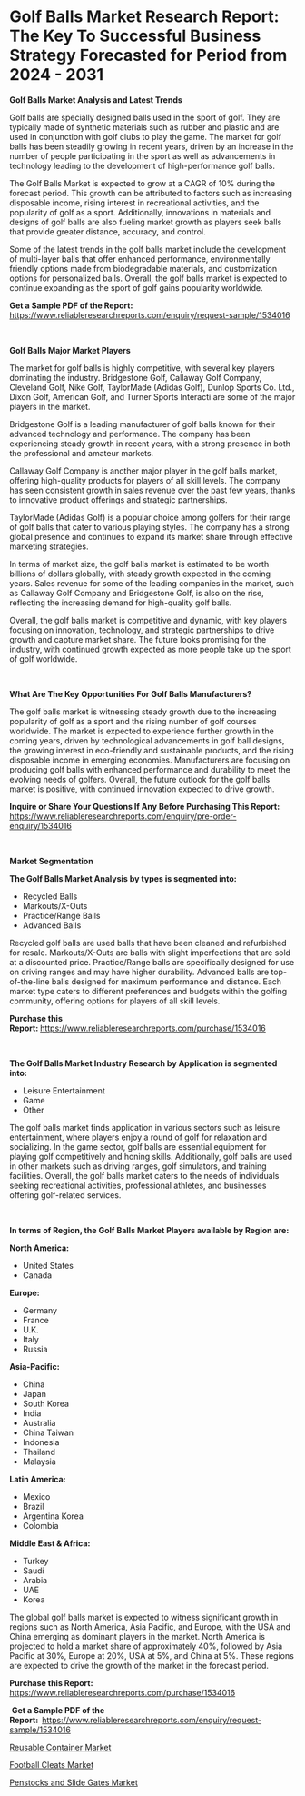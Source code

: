 <p><h1>Golf Balls Market Research Report: The Key To Successful Business Strategy Forecasted for Period from 2024 - 2031</h1></p><p><strong>Golf Balls Market Analysis and Latest Trends</strong></p>
<p><p>Golf balls are specially designed balls used in the sport of golf. They are typically made of synthetic materials such as rubber and plastic and are used in conjunction with golf clubs to play the game. The market for golf balls has been steadily growing in recent years, driven by an increase in the number of people participating in the sport as well as advancements in technology leading to the development of high-performance golf balls.</p><p>The Golf Balls Market is expected to grow at a CAGR of 10% during the forecast period. This growth can be attributed to factors such as increasing disposable income, rising interest in recreational activities, and the popularity of golf as a sport. Additionally, innovations in materials and designs of golf balls are also fueling market growth as players seek balls that provide greater distance, accuracy, and control.</p><p>Some of the latest trends in the golf balls market include the development of multi-layer balls that offer enhanced performance, environmentally friendly options made from biodegradable materials, and customization options for personalized balls. Overall, the golf balls market is expected to continue expanding as the sport of golf gains popularity worldwide.</p></p>
<p><strong>Get a Sample PDF of the Report:&nbsp;</strong> <a href="https://www.reliableresearchreports.com/enquiry/request-sample/1534016">https://www.reliableresearchreports.com/enquiry/request-sample/1534016</a></p>
<p>&nbsp;</p>
<p><strong>Golf Balls Major Market Players</strong></p>
<p><p>The market for golf balls is highly competitive, with several key players dominating the industry. Bridgestone Golf, Callaway Golf Company, Cleveland Golf, Nike Golf, TaylorMade (Adidas Golf), Dunlop Sports Co. Ltd., Dixon Golf, American Golf, and Turner Sports Interacti are some of the major players in the market.</p><p>Bridgestone Golf is a leading manufacturer of golf balls known for their advanced technology and performance. The company has been experiencing steady growth in recent years, with a strong presence in both the professional and amateur markets.</p><p>Callaway Golf Company is another major player in the golf balls market, offering high-quality products for players of all skill levels. The company has seen consistent growth in sales revenue over the past few years, thanks to innovative product offerings and strategic partnerships.</p><p>TaylorMade (Adidas Golf) is a popular choice among golfers for their range of golf balls that cater to various playing styles. The company has a strong global presence and continues to expand its market share through effective marketing strategies.</p><p>In terms of market size, the golf balls market is estimated to be worth billions of dollars globally, with steady growth expected in the coming years. Sales revenue for some of the leading companies in the market, such as Callaway Golf Company and Bridgestone Golf, is also on the rise, reflecting the increasing demand for high-quality golf balls.</p><p>Overall, the golf balls market is competitive and dynamic, with key players focusing on innovation, technology, and strategic partnerships to drive growth and capture market share. The future looks promising for the industry, with continued growth expected as more people take up the sport of golf worldwide.</p></p>
<p>&nbsp;</p>
<p><strong>What Are The Key Opportunities For Golf Balls Manufacturers?</strong></p>
<p><p>The golf balls market is witnessing steady growth due to the increasing popularity of golf as a sport and the rising number of golf courses worldwide. The market is expected to experience further growth in the coming years, driven by technological advancements in golf ball designs, the growing interest in eco-friendly and sustainable products, and the rising disposable income in emerging economies. Manufacturers are focusing on producing golf balls with enhanced performance and durability to meet the evolving needs of golfers. Overall, the future outlook for the golf balls market is positive, with continued innovation expected to drive growth.</p></p>
<p><strong>Inquire or Share Your Questions If Any Before Purchasing This Report:</strong> <a href="https://www.reliableresearchreports.com/enquiry/pre-order-enquiry/1534016">https://www.reliableresearchreports.com/enquiry/pre-order-enquiry/1534016</a></p>
<p>&nbsp;</p>
<p><strong>Market Segmentation</strong></p>
<p><strong>The Golf Balls Market Analysis by types is segmented into:</strong></p>
<p><ul><li>Recycled Balls</li><li>Markouts/X-Outs</li><li>Practice/Range Balls</li><li>Advanced Balls</li></ul></p>
<p><p>Recycled golf balls are used balls that have been cleaned and refurbished for resale. Markouts/X-Outs are balls with slight imperfections that are sold at a discounted price. Practice/Range balls are specifically designed for use on driving ranges and may have higher durability. Advanced balls are top-of-the-line balls designed for maximum performance and distance. Each market type caters to different preferences and budgets within the golfing community, offering options for players of all skill levels.</p></p>
<p><strong>Purchase this Report:&nbsp;</strong><a href="https://www.reliableresearchreports.com/purchase/1534016">https://www.reliableresearchreports.com/purchase/1534016</a></p>
<p>&nbsp;</p>
<p><strong>The Golf Balls Market Industry Research by Application is segmented into:</strong></p>
<p><ul><li>Leisure Entertainment</li><li>Game</li><li>Other</li></ul></p>
<p><p>The golf balls market finds application in various sectors such as leisure entertainment, where players enjoy a round of golf for relaxation and socializing. In the game sector, golf balls are essential equipment for playing golf competitively and honing skills. Additionally, golf balls are used in other markets such as driving ranges, golf simulators, and training facilities. Overall, the golf balls market caters to the needs of individuals seeking recreational activities, professional athletes, and businesses offering golf-related services.</p></p>
<p>&nbsp;</p>
<p><strong>In terms of Region, the Golf Balls Market Players available by Region are:</strong></p>
<p>
    <p> <strong> North America: </strong>
        <ul>
            <li>United States</li>
            <li>Canada</li>
        </ul>
        </p> 
    <p> <strong> Europe: </strong>
        <ul>
            <li>Germany</li>
            <li>France</li>
            <li>U.K.</li>
            <li>Italy</li>
            <li>Russia</li>
        </ul>
        </p> 
    <p> <strong> Asia-Pacific: </strong>
        <ul>
            <li>China</li>
            <li>Japan</li>
            <li>South Korea</li>
            <li>India</li>
            <li>Australia</li>
            <li>China Taiwan</li>
            <li>Indonesia</li>
            <li>Thailand</li>
            <li>Malaysia</li>
        </ul>
        </p> 
    <p> <strong> Latin America: </strong>
        <ul>
            <li>Mexico</li>
            <li>Brazil</li>
            <li>Argentina Korea</li>
            <li>Colombia</li>
        </ul>
        </p> 
    <p> <strong> Middle East & Africa: </strong>
        <ul>
            <li>Turkey</li>
            <li>Saudi</li>
            <li>Arabia</li>
            <li>UAE</li>
            <li>Korea</li>
        </ul>
    </p>
    </p>
<p><p>The global golf balls market is expected to witness significant growth in regions such as North America, Asia Pacific, and Europe, with the USA and China emerging as dominant players in the market. North America is projected to hold a market share of approximately 40%, followed by Asia Pacific at 30%, Europe at 20%, USA at 5%, and China at 5%. These regions are expected to drive the growth of the market in the forecast period.</p></p>
<p><strong>Purchase this Report: </strong><a href="https://www.reliableresearchreports.com/purchase/1534016">https://www.reliableresearchreports.com/purchase/1534016</a></p>
<p>&nbsp;<strong>Get a Sample PDF of the Report:&nbsp;&nbsp;</strong><a href="https://www.reliableresearchreports.com/enquiry/request-sample/1534016">https://www.reliableresearchreports.com/enquiry/request-sample/1534016</a></p>
<p><strong></strong></p>
<p><p><a href="https://github.com/tamvrosiya/Market-Research-Report-List-3/blob/main/reusable-container-market.md">Reusable Container Market</a></p><p><a href="https://github.com/changoleonlaverguenzanoexiste/Market-Research-Report-List-2/blob/main/football-cleats-market.md">Football Cleats Market</a></p><p><a href="https://issuu.com/reportprime-2/docs/penstocks-and-slide-gates-market-size-2030.pptx">Penstocks and Slide Gates Market</a></p></p>